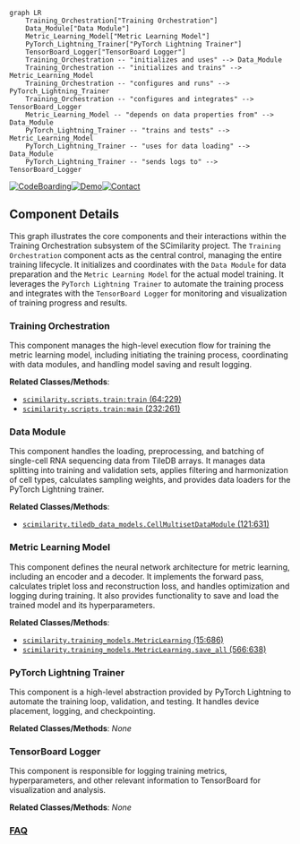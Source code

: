 ```mermaid
graph LR
    Training_Orchestration["Training Orchestration"]
    Data_Module["Data Module"]
    Metric_Learning_Model["Metric Learning Model"]
    PyTorch_Lightning_Trainer["PyTorch Lightning Trainer"]
    TensorBoard_Logger["TensorBoard Logger"]
    Training_Orchestration -- "initializes and uses" --> Data_Module
    Training_Orchestration -- "initializes and trains" --> Metric_Learning_Model
    Training_Orchestration -- "configures and runs" --> PyTorch_Lightning_Trainer
    Training_Orchestration -- "configures and integrates" --> TensorBoard_Logger
    Metric_Learning_Model -- "depends on data properties from" --> Data_Module
    PyTorch_Lightning_Trainer -- "trains and tests" --> Metric_Learning_Model
    PyTorch_Lightning_Trainer -- "uses for data loading" --> Data_Module
    PyTorch_Lightning_Trainer -- "sends logs to" --> TensorBoard_Logger
```
[![CodeBoarding](https://img.shields.io/badge/Generated%20by-CodeBoarding-9cf?style=flat-square)](https://github.com/CodeBoarding/CodeBoarding)[![Demo](https://img.shields.io/badge/Try%20our-Demo-blue?style=flat-square)](https://www.codeboarding.org/demo)[![Contact](https://img.shields.io/badge/Contact%20us%20-%20contact@codeboarding.org-lightgrey?style=flat-square)](mailto:contact@codeboarding.org)

## Component Details

This graph illustrates the core components and their interactions within the Training Orchestration subsystem of the SCimilarity project. The `Training Orchestration` component acts as the central control, managing the entire training lifecycle. It initializes and coordinates with the `Data Module` for data preparation and the `Metric Learning Model` for the actual model training. It leverages the `PyTorch Lightning Trainer` to automate the training process and integrates with the `TensorBoard Logger` for monitoring and visualization of training progress and results.

### Training Orchestration
This component manages the high-level execution flow for training the metric learning model, including initiating the training process, coordinating with data modules, and handling model saving and result logging.


**Related Classes/Methods**:

- <a href="https://github.com/Genentech/scimilarity/blob/master/scripts/train.py#L64-L229" target="_blank" rel="noopener noreferrer">`scimilarity.scripts.train:train` (64:229)</a>
- <a href="https://github.com/Genentech/scimilarity/blob/master/scripts/train.py#L232-L261" target="_blank" rel="noopener noreferrer">`scimilarity.scripts.train:main` (232:261)</a>


### Data Module
This component handles the loading, preprocessing, and batching of single-cell RNA sequencing data from TileDB arrays. It manages data splitting into training and validation sets, applies filtering and harmonization of cell types, calculates sampling weights, and provides data loaders for the PyTorch Lightning trainer.


**Related Classes/Methods**:

- <a href="https://github.com/Genentech/scimilarity/blob/master/src/scimilarity/tiledb_data_models.py#L121-L631" target="_blank" rel="noopener noreferrer">`scimilarity.tiledb_data_models.CellMultisetDataModule` (121:631)</a>


### Metric Learning Model
This component defines the neural network architecture for metric learning, including an encoder and a decoder. It implements the forward pass, calculates triplet loss and reconstruction loss, and handles optimization and logging during training. It also provides functionality to save and load the trained model and its hyperparameters.


**Related Classes/Methods**:

- <a href="https://github.com/Genentech/scimilarity/blob/master/src/scimilarity/training_models.py#L15-L686" target="_blank" rel="noopener noreferrer">`scimilarity.training_models.MetricLearning` (15:686)</a>
- <a href="https://github.com/Genentech/scimilarity/blob/master/src/scimilarity/training_models.py#L566-L638" target="_blank" rel="noopener noreferrer">`scimilarity.training_models.MetricLearning.save_all` (566:638)</a>


### PyTorch Lightning Trainer
This component is a high-level abstraction provided by PyTorch Lightning to automate the training loop, validation, and testing. It handles device placement, logging, and checkpointing.


**Related Classes/Methods**: _None_

### TensorBoard Logger
This component is responsible for logging training metrics, hyperparameters, and other relevant information to TensorBoard for visualization and analysis.


**Related Classes/Methods**: _None_



### [FAQ](https://github.com/CodeBoarding/GeneratedOnBoardings/tree/main?tab=readme-ov-file#faq)